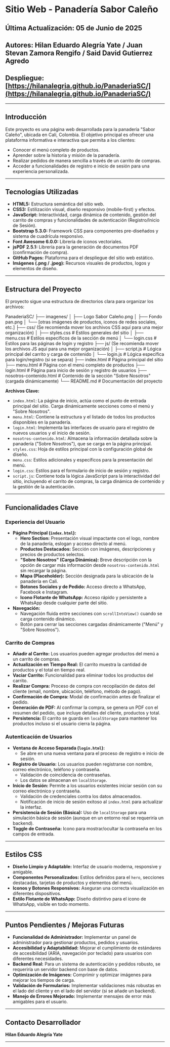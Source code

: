 # Sitio Web - Panadería Sabor Caleño

## Última Actualización: 05 de Junio de 2025

## Autores: Hilan Eduardo Alegría Yate / Juan Stevan Zamora Rengifo / Said David Gutierrez Agredo
            

## Despliegue: [https://hilanalegria.github.io/PanaderiaSC/](https://hilanalegria.github.io/PanaderiaSC/)

---

## Introducción

Este proyecto es una página web desarrollada para la panadería "Sabor Caleño", ubicada en Cali, Colombia. El objetivo principal es ofrecer una plataforma informativa e interactiva que permita a los clientes:

* Conocer el menú completo de productos.
* Aprender sobre la historia y misión de la panadería.
* Realizar pedidos de manera sencilla a través de un carrito de compras.
* Acceder a funcionalidades de registro e inicio de sesión para una experiencia personalizada.

---

## Tecnologías Utilizadas

* **HTML5:** Estructura semántica del sitio web.
* **CSS3:** Estilización visual, diseño responsivo (mobile-first) y efectos.
* **JavaScript:** Interactividad, carga dinámica de contenido, gestión del carrito de compras y funcionalidades de autenticación (Registro/Inicio de Sesión).
* **Bootstrap 5.3.0:** Framework CSS para componentes pre-diseñados y sistema de cuadrícula responsivo.
* **Font Awesome 6.0.0:** Librería de iconos vectoriales.
* **jsPDF 2.5.1:** Librería para la generación de documentos PDF (confirmación de compra).
* **GitHub Pages:** Plataforma para el despliegue del sitio web estático.
* **Imágenes (.png / .jpeg):** Recursos visuales de productos, logos y elementos de diseño.

---

## Estructura del Proyecto

El proyecto sigue una estructura de directorios clara para organizar los archivos:

PanaderiaSC/
├── imagenes/
│   ├── Logo Sabor Caleño.png
│   ├── Fondo pan.png
│   └── [otras imágenes de productos, iconos de redes sociales, etc.]
├── css/ (Se recomienda mover los archivos CSS aquí para una mejor organización)
│   ├── styles.css        # Estilos generales del sitio
│   ├── menu.css          # Estilos específicos de la sección de menú
│   └── login.css         # Estilos para las páginas de login y registro
├── js/ (Se recomienda mover los archivos JS aquí para una mejor organización)
│   ├── script.js         # Lógica principal del carrito y carga de contenido
│   └── login.js          # Lógica específica para login/registro (si se separa)
├── index.html            # Página principal del sitio
├── menu.html             # Página con el menú completo de productos
├── login.html            # Página para inicio de sesión y registro de usuarios
├── nosotros-contenido.html # Contenido de la sección "Sobre Nosotros" (cargada dinámicamente)
└── README.md             # Documentación del proyecto


**Archivos Clave:**

* `index.html`: La página de inicio, actúa como el punto de entrada principal del sitio. Carga dinámicamente secciones como el menú y "Sobre Nosotros".
* `menu.html`: Contiene la estructura y el listado de todos los productos disponibles en la panadería.
* `login.html`: Implementa las interfaces de usuario para el registro de nuevos usuarios y el inicio de sesión.
* `nosotros-contenido.html`: Almacena la información detallada sobre la panadería ("Sobre Nosotros"), que se carga en la página principal.
* `styles.css`: Hoja de estilos principal con la configuración global de diseño.
* `menu.css`: Estilos adicionales y específicos para la presentación del menú.
* `login.css`: Estilos para el formulario de inicio de sesión y registro.
* `script.js`: Contiene toda la lógica JavaScript para la interactividad del sitio, incluyendo el carrito de compras, la carga dinámica de contenido y la gestión de la autenticación.

---

## Funcionalidades Clave

### Experiencia del Usuario

* **Página Principal (`index.html`):**
    * **Hero Section:** Presentación visual impactante con el logo, nombre de la panadería, eslogan y acceso directo al menú.
    * **Productos Destacados:** Sección con imágenes, descripciones y precios de productos selectos.
    * **"Sobre Nosotros" (Carga Dinámica):** Breve descripción con la opción de cargar más información desde `nosotros-contenido.html` sin recargar la página.
    * **Mapa (Placeholder):** Sección designada para la ubicación de la panadería en Cali.
    * **Botones Sociales y de Pedido:** Acceso directo a WhatsApp, Facebook e Instagram.
    * **Icono Flotante de WhatsApp:** Acceso rápido y persistente a WhatsApp desde cualquier parte del sitio.
* **Navegación:**
    * Navegación fluida entre secciones con `scrollIntoView()` cuando se carga contenido dinámico.
    * Botón para cerrar las secciones cargadas dinámicamente ("Menú" y "Sobre Nosotros").

### Carrito de Compras

* **Añadir al Carrito:** Los usuarios pueden agregar productos del menú a un carrito de compras.
* **Actualización en Tiempo Real:** El carrito muestra la cantidad de productos y el total en tiempo real.
* **Vaciar Carrito:** Funcionalidad para eliminar todos los productos del carrito.
* **Realizar Compra:** Proceso de compra con recopilación de datos del cliente (email, nombre, ubicación, teléfono, método de pago).
* **Confirmación de Compra:** Modal de confirmación antes de finalizar el pedido.
* **Generación de PDF:** Al confirmar la compra, se genera un PDF con el resumen del pedido, que incluye detalles del cliente, productos y total.
* **Persistencia:** El carrito se guarda en `localStorage` para mantener los productos incluso si el usuario cierra la página.

### Autenticación de Usuarios

* **Ventana de Acceso Separada (`login.html`):**
    * Se abre en una nueva ventana para el proceso de registro e inicio de sesión.
* **Registro de Usuario:** Los usuarios pueden registrarse con nombre, correo electrónico, teléfono y contraseña.
    * Validación de coincidencia de contraseñas.
    * Los datos se almacenan en `localStorage`.
* **Inicio de Sesión:** Permite a los usuarios existentes iniciar sesión con su correo electrónico y contraseña.
    * Validación de credenciales contra los datos almacenados.
    * Notificación de inicio de sesión exitoso al `index.html` para actualizar la interfaz.
* **Persistencia de Sesión (Básica):** Uso de `localStorage` para una simulación básica de sesión (aunque en un entorno real se requeriría un backend).
* **Toggle de Contraseña:** Icono para mostrar/ocultar la contraseña en los campos de entrada.

---

## Estilos CSS

* **Diseño Limpio y Adaptable:** Interfaz de usuario moderna, responsive y amigable.
* **Componentes Personalizados:** Estilos definidos para el `hero`, secciones destacadas, tarjetas de productos y elementos del menú.
* **Iconos y Botones Responsivos:** Aseguran una correcta visualización en diferentes dispositivos.
* **Estilo Flotante de WhatsApp:** Diseño distintivo para el icono de WhatsApp, visible en todo momento.

---

## Puntos Pendientes / Mejoras Futuras

* **Funcionalidad de Administrador:** Implementar un panel de administrador para gestionar productos, pedidos y usuarios.
* **Accesibilidad y Adaptabilidad:** Mejorar el cumplimiento de estándares de accesibilidad (ARIA, navegación por teclado) para usuarios con diferentes necesidades.
* **Backend Real:** Para un sistema de autenticación y pedidos robusto, se requeriría un servidor backend con base de datos.
* **Optimización de Imágenes:** Comprimir y optimizar imágenes para mejorar los tiempos de carga.
* **Validación de Formularios:** Implementar validaciones más robustas en el lado del cliente y en el lado del servidor (si se añade un backend).
* **Manejo de Errores Mejorado:** Implementar mensajes de error más amigables para el usuario.

---

## Contacto Desarrollador

**Hilan Eduardo Alegría Yate**

---
